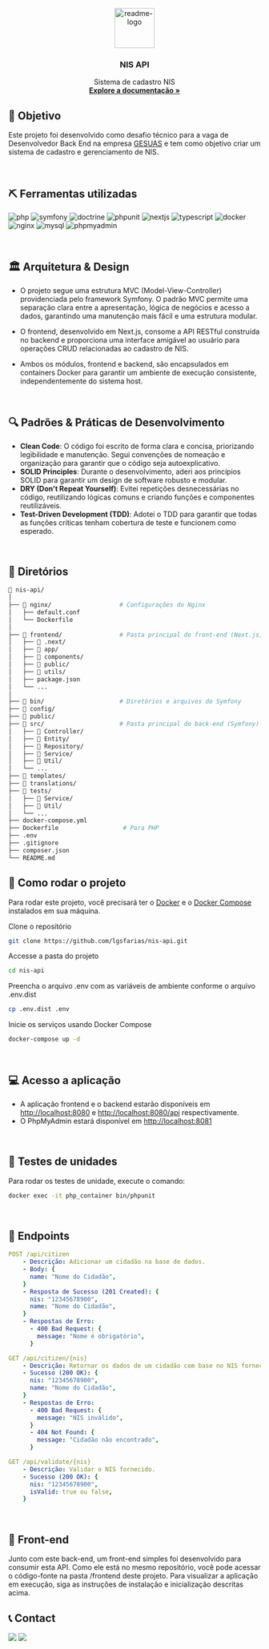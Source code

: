 <p align="center">
  <a href="https://github.com/lgsfarias/nis-api">
    <img src="https://www.gesuas.com.br/wp-content/themes/gesuas/img/logo-gesuas.png" alt="readme-logo" height="80">
  </a>

  <h3 align="center">
    NIS API
  </h3>
  <p align="center">
    Sistema de cadastro NIS
    <br />
    <a href="https://github.com/lgsfarias/nis-api"><strong>Explore a documentação »</strong></a>
    <br />
</p>

## 🎯 Objetivo

Este projeto foi desenvolvido como desafio técnico para a vaga de Desenvolvedor Back End na empresa [GESUAS](https://www.gesuas.com.br/) e tem como objetivo criar um sistema de cadastro e gerenciamento de NIS.

<br/>

## ⛏️ Ferramentas utilizadas

![php](https://img.shields.io/badge/php-%23777BB4.svg?style=for-the-badge&logo=php&logoColor=white)
![symfony](https://img.shields.io/badge/symfony-%23000000.svg?style=for-the-badge&logo=symfony&logoColor=white)
![doctrine](https://img.shields.io/badge/doctrine-%23F05033.svg?style=for-the-badge&logo=doctrine&logoColor=white)
![phpunit](https://img.shields.io/badge/phpunit-%23E34F26.svg?style=for-the-badge&logo=phpunit&logoColor=white)
![nextjs](https://img.shields.io/badge/nextjs-%23000000.svg?style=for-the-badge&logo=next.js&logoColor=white)
![typescript](https://img.shields.io/badge/typescript-%23007ACC.svg?style=for-the-badge&logo=typescript&logoColor=white)
![docker](https://img.shields.io/badge/docker-%230db7ed.svg?style=for-the-badge&logo=docker&logoColor=white)
![nginx](https://img.shields.io/badge/nginx-%23009639.svg?style=for-the-badge&logo=nginx&logoColor=white)
![mysql](https://img.shields.io/badge/mysql-%2300000F.svg?style=for-the-badge&logo=mysql&logoColor=white)
![phpmyadmin](https://img.shields.io/badge/phpmyadmin-%23000000.svg?style=for-the-badge&logo=phpmyadmin&logoColor=white)

<br/>

## 🏛 Arquitetura & Design

- O projeto segue uma estrutura MVC (Model-View-Controller) providenciada pelo framework Symfony. O padrão MVC permite uma separação clara entre a apresentação, lógica de negócios e acesso a dados, garantindo uma manutenção mais fácil e uma estrutura modular.

- O frontend, desenvolvido em Next.js, consome a API RESTful construída no backend e proporciona uma interface amigável ao usuário para operações CRUD relacionadas ao cadastro de NIS.

- Ambos os módulos, frontend e backend, são encapsulados em containers Docker para garantir um ambiente de execução consistente, independentemente do sistema host.

<br/>

## 🔍 Padrões & Práticas de Desenvolvimento

- **Clean Code**: O código foi escrito de forma clara e concisa, priorizando legibilidade e manutenção. Segui convenções de nomeação e organização para garantir que o código seja autoexplicativo.
- **SOLID Principles**: Durante o desenvolvimento, aderi aos princípios SOLID para garantir um design de software robusto e modular.
- **DRY (Don't Repeat Yourself)**: Evitei repetições desnecessárias no código, reutilizando lógicas comuns e criando funções e componentes reutilizáveis.
- **Test-Driven Development (TDD)**: Adotei o TDD para garantir que todas as funções críticas tenham cobertura de teste e funcionem como esperado.

<br/>

## 📂 Diretórios

```bash
📂 nis-api/
│
├── 📂 nginx/                   # Configurações do Nginx
│   ├── default.conf
│   └── Dockerfile
│
├── 📂 frontend/                # Pasta principal do front-end (Next.js)
│   ├── 📂 .next/
│   ├── 📂 app/
│   ├── 📂 components/
│   ├── 📂 public/
│   ├── 📂 utils/
│   ├── package.json
│   └── ...
│
├── 📂 bin/                     # Diretórios e arquivos do Symfony
├── 📂 config/
├── 📂 public/
├── 📂 src/                     # Pasta principal do back-end (Symfony)
│   ├── 📂 Controller/
│   ├── 📂 Entity/
│   ├── 📂 Repository/
│   ├── 📂 Service/
│   ├── 📂 Util/
│   └── ...
├── 📂 templates/
├── 📂 translations/
├── 📂 tests/
│   ├── 📂 Service/
│   ├── 📂 Util/
│   └── ...
├── docker-compose.yml
├── Dockerfile                  # Para PHP
├── .env
├── .gitignore
├── composer.json
└── README.md
```

## 🚀 Como rodar o projeto

Para rodar este projeto, você precisará ter o [Docker](https://www.docker.com/) e o [Docker Compose](https://docs.docker.com/compose/) instalados em sua máquina.

Clone o repositório

```bash
git clone https://github.com/lgsfarias/nis-api.git
```

Accesse a pasta do projeto

```bash
cd nis-api
```

Preencha o arquivo .env com as variáveis de ambiente conforme o arquivo .env.dist

```bash
cp .env.dist .env
```

Inicie os serviços usando Docker Compose

```bash
docker-compose up -d
```

<br/>

## 💻 Acesso a aplicação

- A aplicação frontend e o backend estarão disponíveis em [http://localhost:8080](http://localhost:8080) e [http://localhost:8080/api](http://localhost:8080/api) respectivamente.
- O PhpMyAdmin estará disponível em [http://localhost:8081](http://localhost:8081)

<br/>

## 🧪 Testes de unidades

Para rodar os testes de unidade, execute o comando:

```bash
docker exec -it php_container bin/phpunit
```

<br/>

## 📡 Endpoints

```yml
POST /api/citizen
    - Descrição: Adicionar um cidadão na base de dados.
    - Body: {
      name: "Nome do Cidadão",
    }
    - Resposta de Sucesso (201 Created): {
      nis: "12345678900",
      name: "Nome do Cidadão",
    }
    - Respostas de Erro:
      - 400 Bad Request: {
        message: "Nome é obrigatório",
      }
```

```yml
GET /api/citizen/{nis}
    - Descrição: Retornar os dados de um cidadão com base no NIS fornecido.
    - Sucesso (200 OK): {
      nis: "12345678900",
      name: "Nome do Cidadão",
    }
    - Respostas de Erro:
      - 400 Bad Request: {
        message: "NIS inválido",
      }
      - 404 Not Found: {
        message: "Cidadão não encontrado",
      }
```

```yml
GET /api/validate/{nis}
    - Descrição: Validar o NIS fornecido.
    - Sucesso (200 OK): {
      nis: "12345678900",
      isValid: true ou false,
    }
```

<br/>

## 📱 Front-end

Junto com este back-end, um front-end simples foi desenvolvido para consumir esta API. Como ele está no mesmo repositório, você pode acessar o código-fonte na pasta /frontend deste projeto. Para visualizar a aplicação em execução, siga as instruções de instalação e inicialização descritas acima.

## 📞 Contact

<div>
  <a href="https://www.linkedin.com/in/lgsfarias" target="_blank"><img src="https://img.shields.io/badge/-LinkedIn-%230077B5?style=for-the-badge&logo=linkedin&logoColor=white" target="_blank"></a>
  <a href = "mailto:lgsfarias.dev@gmail.com"><img src="https://img.shields.io/badge/Gmail-D14836?style=for-the-badge&logo=gmail&logoColor=white" target="_blank"></a>
</div>
